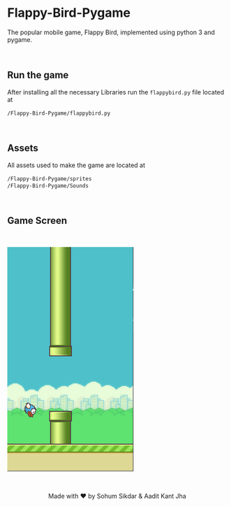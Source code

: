 # Flappy-Bird-Pygame 
      
The popular mobile game, Flappy Bird, implemented using python 3 and pygame.

<br>

## Run the game
After installing all the necessary Libraries run the ```flappybird.py``` file located at

    /Flappy-Bird-Pygame/flappybird.py

<br>

## Assets
All assets used to make the game are located at
    
    /Flappy-Bird-Pygame/sprites
    /Flappy-Bird-Pygame/Sounds


<br>

<!-- ## Main Menu -->

<!-- <br> -->

<!-- ![Alt text](src/main/resources/com/example/demo/mainMenuDemo.png "Main Menu") -->


<!-- <br> -->

<!-- ## Rule Page -->

<!-- <br> -->

<!-- ![Alt text](src/main/resources/com/example/demo/ruleScreenDemo.png "Rules") -->

<!-- <br> -->

## Game Screen

<br>

<p align="center">

![Alt text](static_gui/gameplay.png "Game Screen")

</p>
<br>

<p align="center">
Made with ❤️ by Sohum Sikdar & Aadit Kant Jha
</p>
